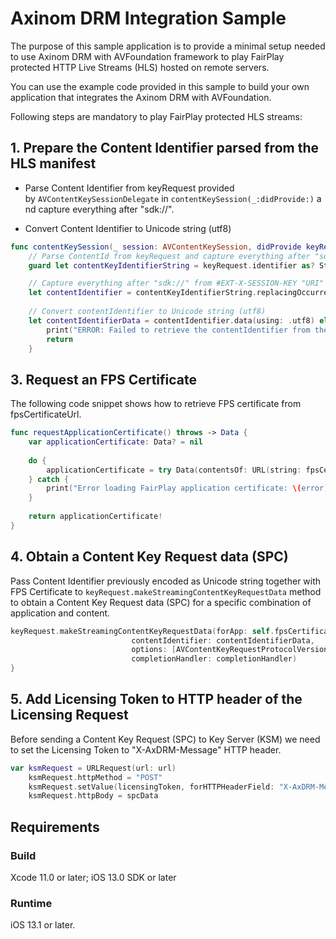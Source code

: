 # Axinom DRM Integration Sample
 
The purpose of this sample application is to provide a minimal setup needed to use Axinom DRM with AVFoundation framework to play FairPlay protected HTTP Live Streams (HLS) hosted on remote servers.
 
You can use the example code provided in this sample to build your own application that integrates the Axinom DRM with AVFoundation.

Following steps are mandatory to play FairPlay protected HLS streams:

## 1. Prepare the Content Identifier parsed from the HLS manifest

* Parse Content Identifier from keyRequest provided by ```AVContentKeySessionDelegate``` in ```contentKeySession(_:didProvide:)``` and capture everything after "sdk://".

* Convert Content Identifier to Unicode string (utf8)

```swift
func contentKeySession(_ session: AVContentKeySession, didProvide keyRequest: AVPersistableContentKeyRequest) {    
    // Parse ContentId from keyRequest and capture everything after "sdk://"
    guard let contentKeyIdentifierString = keyRequest.identifier as? String,

    // Capture everything after "sdk://" from #EXT-X-SESSION-KEY "URI" parameter.
    let contentIdentifier = contentKeyIdentifierString.replacingOccurrences(of: "skd://", with: "") as String?,
    
    // Convert contentIdentifier to Unicode string (utf8)
    let contentIdentifierData = contentIdentifier.data(using: .utf8) else {
        print("ERROR: Failed to retrieve the contentIdentifier from the keyRequest!")
        return
    }
```
## 3. Request an FPS Certificate

The following code snippet shows how to retrieve FPS certificate from fpsCertificateUrl.

```swift
func requestApplicationCertificate() throws -> Data {
    var applicationCertificate: Data? = nil
    
    do {
        applicationCertificate = try Data(contentsOf: URL(string: fpsCertificateUrl)!)
    } catch {
        print("Error loading FairPlay application certificate: \(error)")
    }
    
    return applicationCertificate!
}
```

## 4. Obtain a Content Key Request data (SPC) 

Pass Content Identifier previously encoded as Unicode string together with FPS Certificate to ```keyRequest.makeStreamingContentKeyRequestData``` method to obtain a Content Key Request data (SPC) for a specific combination of application and content.


```swift
keyRequest.makeStreamingContentKeyRequestData(forApp: self.fpsCertificate,
                           contentIdentifier: contentIdentifierData,
                           options: [AVContentKeyRequestProtocolVersionsKey: [1]],
                           completionHandler: completionHandler)
}
```

## 5. Add Licensing Token to HTTP header of the Licensing Request

Before sending a Content Key Request (SPC) to Key Server (KSM) we need to set the Licensing Token to "X-AxDRM-Message" HTTP header.


```swift
var ksmRequest = URLRequest(url: url)
    ksmRequest.httpMethod = "POST"
    ksmRequest.setValue(licensingToken, forHTTPHeaderField: "X-AxDRM-Message")
    ksmRequest.httpBody = spcData
```

## Requirements
 
### Build
 
Xcode 11.0 or later; iOS 13.0 SDK or later
 
### Runtime
 
iOS 13.1 or later.